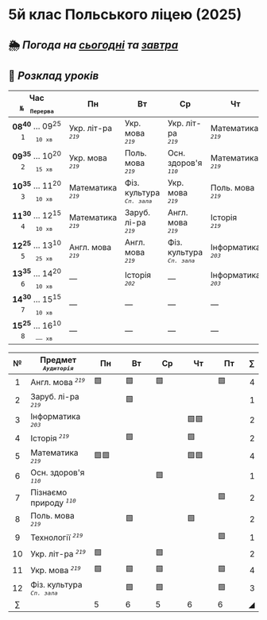 # 5й клас Польського ліцею (2025)  

## 🌦️ *Погода на* [*сьогодні*](https://meteofor.com.ua/weather-vinnytsia-4962/hourly/) *та* [*завтра*](https://meteofor.com.ua/weather-vinnytsia-4962/tomorrow)

## 📅 *Розклад уроків*

| Час <br>`№`   <sub>`Перерва`</sub> | Пн | Вт | Ср | Чт | Пт |
|:---:|---|---|---|---|---|
| **08<sup>40</sup>** … 09<sup>25</sup> <br>`1`     <sub>`10 хв`</sub> | Укр. літ-ра <br>*<sup>`219`</sup>* | Укр. мова <br>*<sup>`219`</sup>* | Укр. літ-ра <br>*<sup>`219`</sup>* | Математика <br>*<sup>`219`</sup>* | Фіз. культура <br>*<sup>`Сп. зала`</sup>* |
| **09<sup>35</sup>** … 10<sup>20</sup> <br>`2`     <sub>`15 хв`</sub> | Укр. мова <br>*<sup>`219`</sup>* | Поль. мова <br>*<sup>`219`</sup>* | Осн. здоров'я <br>*<sup>`110`</sup>* | Математика <br>*<sup>`219`</sup>* | Англ. мова <br>*<sup>`219`</sup>* |
| **10<sup>35</sup>** … 11<sup>20</sup> <br>`3`     <sub>`10 хв`</sub> | Математика <br>*<sup>`219`</sup>* | Фіз. культура <br>*<sup>`Сп. зала`</sup>* | Укр. мова <br>*<sup>`219`</sup>* | Поль. мова <br>*<sup>`219`</sup>* | Укр. мова <br>*<sup>`219`</sup>* |
| **11<sup>30</sup>** … 12<sup>15</sup> <br>`4`     <sub>`10 хв`</sub> | Математика <br>*<sup>`219`</sup>* | Заруб. лі-ра <br>*<sup>`219`</sup>* | Англ. мова <br>*<sup>`219`</sup>* | Історія <br>*<sup>`219`</sup>* | Пізнаємо природу <br>*<sup>`110`</sup>* |
| **12<sup>25</sup>** … 13<sup>10</sup> <br>`5`     <sub>`25 хв`</sub> | Англ. мова <br>*<sup>`219`</sup>* | Англ. мова <br>*<sup>`219`</sup>* | Фіз. культура <br>*<sup>`Сп. зала`</sup>* | Інформатика <br>*<sup>`203`</sup>* | Пізнаємо природу <br>*<sup>`110`</sup>* |
| **13<sup>35</sup>** … 14<sup>20</sup> <br>`6`     <sub>`10 хв`</sub> | — | Історія <br>*<sup>`202`</sup>* | — | Інформатика <br>*<sup>`203`</sup>* | Технології <br>*<sup>`219`</sup>* |
| **14<sup>30</sup>** … 15<sup>15</sup> <br>`7`     <sub>`10 хв`</sub> | — | — | — | — | — |
| **15<sup>25</sup>** … 16<sup>10</sup> <br>`8`     <sub>`—— хв`</sub> | — | — | — | — | — |



| № | Предмет *<sup>`Аудиторія`</sup>* |    Пн    |    Вт    |    Ср    |    Чт    |    Пт    | ∑ |
| :---: | --- | :--- | :--- | :--- | :--- | :--- | ---: |
|  1 | Англ. мова *<sup>`219`</sup>*         | 🟩 | 🟩 | 🟩 |   | 🟩 | 4 |
|  2 | Заруб. лі-ра *<sup>`219`</sup>*       |   | 🟩 |   |   |   | 1 |
|  3 | Інформатика *<sup>`203`</sup>*        |   |   |   | 🟩🟩 |   | 2 |
|  4 | Історія *<sup>`219`</sup>*            |   | 🟩 |   | 🟩 |   | 2 |
|  5 | Математика *<sup>`219`</sup>*         | 🟩🟩 |   |   | 🟩🟩 |   | 4 |
|  6 | Осн. здоров'я *<sup>`110`</sup>*      |   |   | 🟩 |   |   | 1 |
|  7 | Пізнаємо природу *<sup>`110`</sup>*   |   |   |   |   | 🟩 | 2 |
|  8 | Поль. мова *<sup>`219`</sup>*         |   | 🟩 |   | 🟩 |   | 2 |
|  9 | Технології *<sup>`219`</sup>*         |   |   |   |   | 🟩 | 1 |
| 10 | Укр. літ-ра *<sup>`219`</sup>*        | 🟩 |   | 🟩 |   |   | 2 |
| 11 | Укр. мова *<sup>`219`</sup>*          | 🟩 | 🟩 | 🟩 |   | 🟩 | 4 |
| 12 | Фіз. культура *<sup>`Сп. зала`</sup>* |   | 🟩 | 🟩 |   | 🟩 | 3 |
| ∑ |  | 5 | 6 | 5 | 6 | 6 | ◢ |

